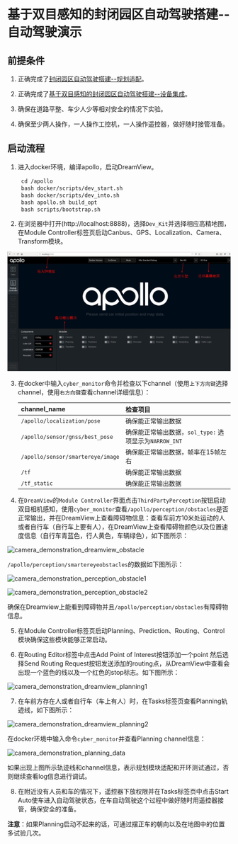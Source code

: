 # 基于双目感知的封闭园区自动驾驶搭建--自动驾驶演示

## 前提条件
 
1. 正确完成了[封闭园区自动驾驶搭建--规划适配](../Lidar_Based_Auto_Driving/planning_configuration_cn.md)。

2. 正确完成了[基于双目感知的封闭园区自动驾驶搭建--设备集成](sensor_integration_cn.md)。

2. 确保在道路平整、车少人少等相对安全的情况下实验。

3. 确保至少两人操作，一人操作工控机，一人操作遥控器，做好随时接管准备。

## 启动流程

1. 进入docker环境，编译apollo，启动DreamView。

        cd /apollo
        bash docker/scripts/dev_start.sh
        bash docker/scripts/dev_into.sh
        bash apollo.sh build_opt
        bash scripts/bootstrap.sh 
 
2. 在浏览器中打开(http://localhost:8888)，选择`Dev_Kit`并选择相应高精地图，在Module Controller标签页启动Canbus、GPS、Localization、Camera、Transform模块。

![camera_demonstration_dreamview](images/camera_demonstration_dreamview.jpg)

3. 在docker中输入`cyber_monitor`命令并检查以下channel（使用`上下方向键`选择channel，使用`右方向键`查看channel详细信息）：
	
	|channel_name | 检查项目 | 
	|---|---|
	| `/apollo/localization/pose`| 确保能正常输出数据 | 
	|`/apollo/sensor/gnss/best_pose` | 确保能正常输出数据，`sol_type:` 选项显示为`NARROW_INT`   |
	| `/apollo/sensor/smartereye/image` | 确保能正常输出数据，帧率在15帧左右         |
	|`/tf`|确保能正常输出数据|
	|`/tf_static`|确保能正常输出数据|

4.  在`DreamView`的`Module Controller`界面点击`ThirdPartyPerception`按钮启动双目相机感知，使用`cyber_monitor`查看`/apollo/perception/obstacles`是否正常输出，并在DreamView上查看障碍物信息：查看车前方10米处运动的人或者自行车（自行车上要有人），在DreamView上查看障碍物颜色以及位置速度信息（自行车青蓝色，行人黄色，车辆绿色），如下图所示：

![camera_demonstration_dreamview_obstacle](images/camera_demonstration_dreamview_obstacle.png)

`/apollo/perception/smartereyeobstacles`的数据如下图所示：

![camera_demonstration_perception_obstacle1](images/camera_demonstration_perception_obstacle1.png)

![camera_demonstration_perception_obstacle2](images/camera_demonstration_perception_obstacle2.png)

确保在Dreamview上能看到障碍物并且`/apollo/perception/obstacles`有障碍物信息。

5. 在Module Controller标签页启动Planning、Prediction、Routing、Control模块确保这些模块能够正常启动。

6. 在Routing Editor标签中点击Add Point of Interest按钮添加一个point 然后选择Send Routing Request按钮发送添加的routing点，从DreamView中查看会出现一个蓝色的线以及一个红色的stop标志。如下图所示：

![camera_demonstration_dreamview_planning1](images/camera_demonstration_dreamview_planning1.png)

7. 在车前方存在人或者自行车（车上有人）时，在Tasks标签页查看Planning轨迹线，如下图所示：

![camera_demonstration_dreamview_planning2](images/camera_demonstration_dreamview_planning2.png)

在docker环境中输入命令`cyber_monitor`并查看Planning channel信息： 

![camera_demonstration_planning_data](images/camera_demonstration_planning_data.png) 

如果出现上图所示轨迹线和channel信息，表示规划模块适配和开环测试通过，否则继续查看log信息进行调试。

8. 在附近没有人员和车的情况下，遥控器下放权限并在Tasks标签页中点击Start Auto使车进入自动驾驶状态，在车自动驾驶这个过程中做好随时用遥控器接管，确保安全的准备。

**注意**：如果Planning启动不起来的话，可通过摆正车的朝向以及在地图中的位置多试验几次。
